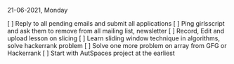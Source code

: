 21-06-2021, Monday

[ ] Reply to all pending emails and submit all applications
[ ] Ping girlsscript and ask them to remove from all mailing list, newsletter
[ ] Record, Edit and upload lesson on slicing
[ ] Learn sliding window technique in algorithms, solve hackerrank problem
[ ] Solve one more problem on array from GFG or Hackerrank
[ ] Start with AutSpaces project at the earliest
